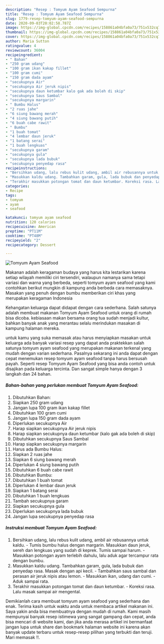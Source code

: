 ```yaml
---
description: "Resep : Tomyum Ayam Seafood Sempurna"
title: "Resep : Tomyum Ayam Seafood Sempurna"
slug: 1779-resep-tomyum-ayam-seafood-sempurna
date: 2020-09-03T20:02:58.787Z
image: https://img-global.cpcdn.com/recipes/158861a04bfa0a73/751x532cq70/tomyum-ayam-seafood-foto-resep-utama.jpg
thumbnail: https://img-global.cpcdn.com/recipes/158861a04bfa0a73/751x532cq70/tomyum-ayam-seafood-foto-resep-utama.jpg
cover: https://img-global.cpcdn.com/recipes/158861a04bfa0a73/751x532cq70/tomyum-ayam-seafood-foto-resep-utama.jpg
author: Maria Sutton
ratingvalue: 4
reviewcount: 36004
recipeingredient:
- " Bahan"
- "250 gram udang"
- "100 gram ikan kakap fillet"
- "100 gram cumi"
- "150 gram dada ayam"
- "secukupnya Air"
- "secukupnya Air jeruk nipis"
- "secukupnya daun ketumbar kalo gak ada boleh di skip"
- "secukupnya Saus Sambal"
- "secukupnya margarin"
- " Bumbu Halus"
- "2 ruas jahe"
- "6 siung bawang merah"
- "4 siung bawang putih"
- "6 buah cabe rawit"
- " Bumbu"
- "1 buah tomat"
- "4 lembar daun jeruk"
- "1 batang serai"
- "1 buah lengkuas"
- "secukupnya garam"
- "secukupnya gula"
- "secukupnya lada bubuk"
- "secukupnya penyedap rasa"
recipeinstructions:
- "Bersihkan udang, lalu rebus kulit udang, ambil air rebusannya untuk kaldu. Tumis bumbu halus dengan margarin. Masukkan daun jeruk, sereh dan lengkuas yang sudah di keprek. Tumis sampai harum.  Masukkan potongan ayam terlebih dahulu, lalu aduk agar tercampur rata dengan bumbu."
- "Masukkan kaldu udang. Tambahkan garam, gula, lada bubuk dan penyedap rasa. Masak dengan api kecil. Tambahkan saus sambal dan perasan air jeruk nipis atau lemon. Masukkan ikan, udang dan cumi. Aduk sampai rata."
- "Terakhir masukkan potongan tomat dan daun ketumbar. Koreksi rasa. Lalu masak sampai air mengental."
categories:
- Recipe
tags:
- tomyum
- ayam
- seafood

katakunci: tomyum ayam seafood 
nutrition: 120 calories
recipecuisine: American
preptime: "PT11M"
cooktime: "PT48M"
recipeyield: "2"
recipecategory: Dessert

---
```



![Tomyum Ayam Seafood](https://img-global.cpcdn.com/recipes/158861a04bfa0a73/751x532cq70/tomyum-ayam-seafood-foto-resep-utama.jpg)

Makanan adalah keragaman budaya yang harus kita lestarikan karena setiap wilayah memiliki ciri tersendiri, walaupun namanya sama tetapi variasi dan warna yang berbeda, seperti tomyum ayam seafood yang kami contohkan berikut mungkin di kampung anda berbeda cara memasaknya. Masakan yang penuh dengan bumbu memberikan ciri khas yang merupakan keragaman Indonesia

Kehangatan keluarga dapat didapat dengan cara sederhana. Salah satunya adalah membuat makanan Tomyum Ayam Seafood untuk orang di rumah bisa dicoba. kebiasaan makan bersama orang tua sudah menjadi kultur, bahkan banyak anak yang merantau selalu merindukan masakan di kampung halaman mereka.



untuk kamu yang suka memasak atau harus menyiapkan masakan untuk keluarga ada banyak variasi resep yang dapat anda praktekkan salah satunya tomyum ayam seafood yang merupakan makanan terkenal yang mudah dengan varian sederhana. Pasalnya sekarang ini anda dapat dengan cepat menemukan resep tomyum ayam seafood tanpa harus bersusah payah.
Seperti resep Tomyum Ayam Seafood yang bisa anda contoh untuk disajikan pada keluarga tercinta. Dan sangat simple hanya dengan 3 langkah dan 24 bahan.


<!--inarticleads1-->

##### Bahan-bahan yang perlukan membuat Tomyum Ayam Seafood:

1. Dibutuhkan  Bahan:
1. Siapkan 250 gram udang
1. Jangan lupa 100 gram ikan kakap fillet
1. Dibutuhkan 100 gram cumi
1. Jangan lupa 150 gram dada ayam
1. Diperlukan secukupnya Air
1. Harap siapkan secukupnya Air jeruk nipis
1. Harap siapkan secukupnya daun ketumbar (kalo gak ada boleh di skip)
1. Dibutuhkan secukupnya Saus Sambal
1. Harap siapkan secukupnya margarin
1. Harus ada  Bumbu Halus:
1. Siapkan 2 ruas jahe
1. Siapkan 6 siung bawang merah
1. Diperlukan 4 siung bawang putih
1. Dibutuhkan 6 buah cabe rawit
1. Dibutuhkan  Bumbu:
1. Dibutuhkan 1 buah tomat
1. Diperlukan 4 lembar daun jeruk
1. Siapkan 1 batang serai
1. Dibutuhkan 1 buah lengkuas
1. Tambah secukupnya garam
1. Siapkan secukupnya gula
1. Diperlukan secukupnya lada bubuk
1. Jangan lupa secukupnya penyedap rasa




<!--inarticleads2-->

##### Instruksi membuat  Tomyum Ayam Seafood:

1. Bersihkan udang, lalu rebus kulit udang, ambil air rebusannya untuk kaldu. - Tumis bumbu halus dengan margarin. Masukkan daun jeruk, sereh dan lengkuas yang sudah di keprek. Tumis sampai harum.  - Masukkan potongan ayam terlebih dahulu, lalu aduk agar tercampur rata dengan bumbu.
1. Masukkan kaldu udang. Tambahkan garam, gula, lada bubuk dan penyedap rasa. Masak dengan api kecil. - Tambahkan saus sambal dan perasan air jeruk nipis atau lemon. - Masukkan ikan, udang dan cumi. - Aduk sampai rata.
1. Terakhir masukkan potongan tomat dan daun ketumbar. - Koreksi rasa. Lalu masak sampai air mengental.




Demikianlah cara membuat tomyum ayam seafood yang sederhana dan enak. Terima kasih untuk waktu anda untuk membaca artikel makanan ini. Saya yakin anda bisa membuatnya dengan mudah di rumah. Kami masih mempunyai banyak resep istimewa yang sangat gampang dan cepat, anda bisa mencari di website kami, dan jika anda merasa artikel ini bermanfaat jangan lupa untuk share dan bookmark halaman website ini karena akan banyak update terbaru untuk resep-resep pilihan yang terbukti dan teruji. Mari memasak !!. 
